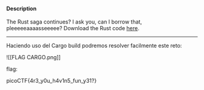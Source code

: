 
#### Description

The Rust saga continues? I ask you, can I borrow that, pleeeeeaaaasseeeee? Download the Rust code [here](https://challenge-files.picoctf.net/c_verbal_sleep/babfbee79718a6363826ba86300173ffde6d81577e9dd07d4130c53a7eecf6c3/fixme2.tar.gz).

------------
Haciendo uso del Cargo build podremos resolver facilmente este reto:

![[FLAG CARGO.png]]


flag:

picoCTF{4r3_y0u_h4v1n5_fun_y31?}